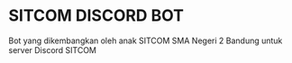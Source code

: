 # SITCOM DISCORD BOT

Bot yang dikembangkan oleh anak SITCOM SMA Negeri 2 Bandung untuk server Discord SITCOM
